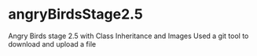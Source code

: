 # angryBirdsStage2.5
Angry Birds stage 2.5 with Class Inheritance and Images
Used a git tool to download and upload a file